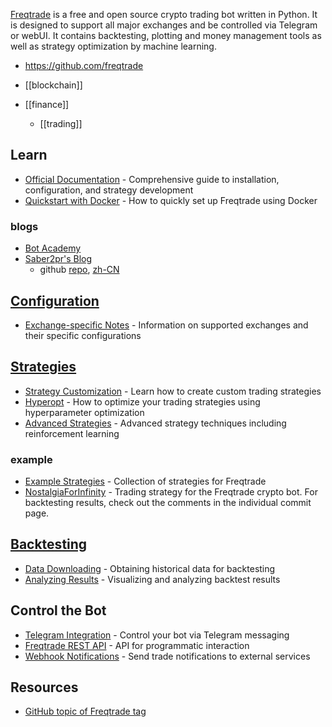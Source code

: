 [Freqtrade](https://www.freqtrade.io/) is a free and open source crypto trading bot written in Python.
It is designed to support all major exchanges and be controlled via Telegram or webUI.
It contains backtesting, plotting and money management tools as well as strategy optimization by machine learning.

- https://github.com/freqtrade

- [[blockchain]]
- [[finance]]
  - [[trading]]


## Learn
- [Official Documentation](https://www.freqtrade.io/en/stable/) - Comprehensive guide to installation, configuration, and strategy development
- [Quickstart with Docker](https://www.freqtrade.io/en/stable/docker_quickstart/) - How to quickly set up Freqtrade using Docker

### blogs
- [Bot Academy](https://botacademy.ddns.net/)
- [Saber2pr's Blog](https://saber2pr.top/)
  - github [repo](https://github.com/Saber2pr/saber2pr.github.io/tree/master/Web3), [zh-CN](https://github.com/Saber2pr/zh/tree/master/Web3)


## [Configuration](https://www.freqtrade.io/en/stable/configuration/)
- [Exchange-specific Notes](https://www.freqtrade.io/en/stable/exchanges/) - Information on supported exchanges and their specific configurations


## [Strategies](https://www.freqtrade.io/en/stable/strategy-101/)
- [Strategy Customization](https://www.freqtrade.io/en/stable/strategy-customization/) - Learn how to create custom trading strategies
- [Hyperopt](https://www.freqtrade.io/en/stable/hyperopt/) - How to optimize your trading strategies using hyperparameter optimization
- [Advanced Strategies](https://www.freqtrade.io/en/stable/strategy-advanced/) - Advanced strategy techniques including reinforcement learning

### example
- [Example Strategies](https://github.com/freqtrade/freqtrade-strategies) - Collection of strategies for Freqtrade
- [NostalgiaForInfinity](https://github.com/iterativv/NostalgiaForInfinity) - Trading strategy for the Freqtrade crypto bot. For backtesting results, check out the comments in the individual commit page.


## [Backtesting](https://www.freqtrade.io/en/stable/backtesting/)
- [Data Downloading](https://www.freqtrade.io/en/stable/data-download/) - Obtaining historical data for backtesting
- [Analyzing Results](https://www.freqtrade.io/en/stable/plotting/) - Visualizing and analyzing backtest results


## Control the Bot
- [Telegram Integration](https://www.freqtrade.io/en/stable/telegram-usage/) - Control your bot via Telegram messaging
- [Freqtrade REST API](https://www.freqtrade.io/en/stable/rest-api/) - API for programmatic interaction
- [Webhook Notifications](https://www.freqtrade.io/en/stable/webhook-config/) - Send trade notifications to external services


## Resources
- [GitHub topic of Freqtrade tag](https://github.com/topics/freqtrade)
